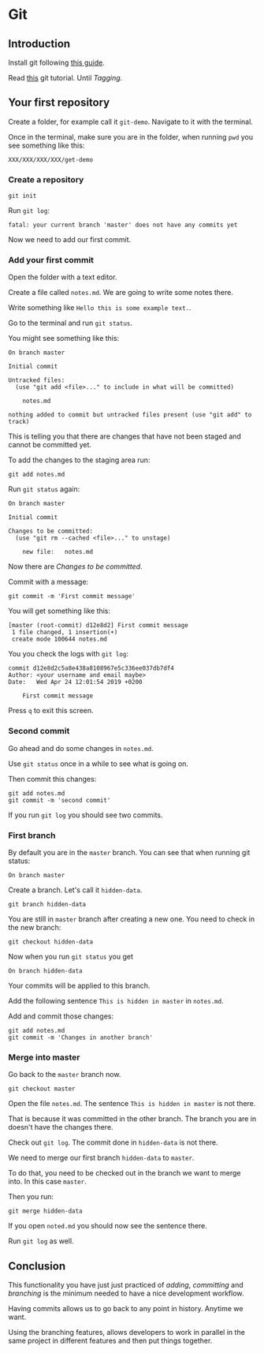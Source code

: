 # Git

## Introduction

Install git following [this guide](https://www.atlassian.com/git/tutorials/install-git).

Read [this](http://rogerdudler.github.io/git-guide/) git tutorial. Until *Tagging*.

## Your first repository

Create a folder, for example call it `git-demo`. Navigate to it with the terminal.

Once in the terminal, make sure you are in the folder, when running `pwd` you see something like this:

```shell
XXX/XXX/XXX/XXX/get-demo
```

### Create a repository

```git
git init
```

Run `git log`:

```shell
fatal: your current branch 'master' does not have any commits yet
```

Now we need to add our first commit.

### Add your first commit

Open the folder with a text editor.

Create a file called `notes.md`. We are going to write some notes there.

Write something like `Hello this is some example text.`.

Go to the terminal and run `git status`.

You might see something like this:

```shell
On branch master

Initial commit

Untracked files:
  (use "git add <file>..." to include in what will be committed)

	notes.md

nothing added to commit but untracked files present (use "git add" to track)
```

This is telling you that there are changes that have not been staged and cannot be committed yet.

To add the changes to the staging area run:

```git
git add notes.md
```

Run `git status` again:

```shell
On branch master

Initial commit

Changes to be committed:
  (use "git rm --cached <file>..." to unstage)

	new file:   notes.md

```

Now there are *Changes to be committed*.

Commit with a message:

```git
git commit -m 'First commit message'
```

You will get something like this:

```shell
[master (root-commit) d12e8d2] First commit message
 1 file changed, 1 insertion(+)
 create mode 100644 notes.md
```

You you check the logs with `git log`:

```shell
commit d12e8d2c5a8e438a8108967e5c336ee037db7df4
Author: <your username and email maybe>
Date:   Wed Apr 24 12:01:54 2019 +0200

    First commit message
```

Press `q` to exit this screen.

### Second commit

Go ahead and do some changes in `notes.md`.

Use `git status` once in a while to see what is going on.

Then commit this changes:

```git
git add notes.md
git commit -m 'second commit'
```

If you run `git log` you should see two commits.

### First branch

By default you are in the `master` branch. You can see that when running git status:

```shell
On branch master
```

Create a branch. Let's call it `hidden-data`.

```git
git branch hidden-data
```

You are still in `master` branch after creating a new one. You need to check in the new branch:

```git
git checkout hidden-data
```

Now when you run `git status` you get

```shell
On branch hidden-data
```

Your commits will be applied to this branch.

Add the following sentence `This is hidden in master` in `notes.md`.

Add and commit those changes:

```shell
git add notes.md
git commit -m 'Changes in another branch'
```

### Merge into master

Go back to the `master` branch now.

```git
git checkout master
```

Open the file `notes.md`. The sentence `This is hidden in master` is not there.

That is because it was committed in the other branch. The branch you are in doesn't have the changes there.

Check out `git log`. The commit done in `hidden-data` is not there.

We need to merge our first branch `hidden-data` to `master`.

To do that, you need to be checked out in the branch we want to merge into. In this case `master`.

Then you run:

```git
git merge hidden-data
```

If you open `noted.md` you should now see the sentence there.

Run `git log` as well.

## Conclusion

This functionality you have just just practiced of *adding*, *committing* and *branching* is the minimum needed to have a nice development workflow.

Having commits allows us to go back to any point in history. Anytime we want.

Using the branching features, allows developers to work in parallel in the same project in different features and then put things together.

